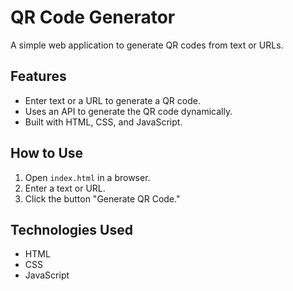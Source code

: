 # QR Code Generator
A simple web application to generate QR codes from text or URLs.

## Features
- Enter text or a URL to generate a QR code.
- Uses an API to generate the QR code dynamically.
- Built with HTML, CSS, and JavaScript.

## How to Use
1. Open `index.html` in a browser.
2. Enter a text or URL.
3. Click the button "Generate QR Code."

## Technologies Used
- HTML
- CSS
- JavaScript
